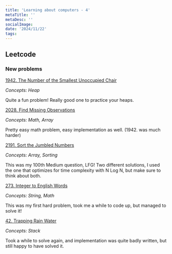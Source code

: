 ```yaml
---
title: 'Learning about computers - 4'
metaTitle: ''
metaDesc: ''
socialImage:
date: '2024/11/22'
tags:
---
```


## Leetcode

### New problems

[1942. The Number of the Smallest Unoccupied Chair](https://leetcode.com/problems/the-number-of-the-smallest-unoccupied-chair/description/)

_Concepts: Heap_

Quite a fun problem! Really good one to practice your heaps.

[2028. Find Missing Observations](https://leetcode.com/problems/find-missing-observations/description/)

_Concepts: Math, Array_

Pretty easy math problem, easy implementation as well. (1942. was much harder)

[2191. Sort the Jumbled Numbers](https://leetcode.com/problems/sort-the-jumbled-numbers/description/)

_Concepts: Array, Sorting_

This was my 100th Medium question, LFG! Two different solutions, I used the one that optimizes for time complexity with N Log N, but make sure to think about both.

[273. Integer to English Words](https://leetcode.com/problems/integer-to-english-words/description/)

_Concepts: String, Math_

This was my first hard problem, took me a while to code up, but managed to solve it!

[42. Trapping Rain Water](https://leetcode.com/problems/trapping-rain-water/description/)

_Concepts: Stack_

Took a while to solve again, and implementation was quite badly written, but still happy to have solved it.
